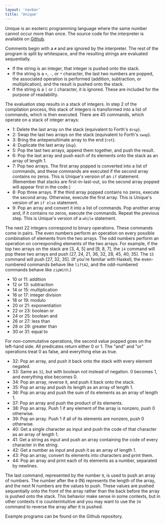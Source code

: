 ```yaml
---
layout: 'navbar'
title: 'Unique'
---
```


Unique is an esoteric programming language where the same number cannot occur more than once. The source code for the interpreter is available on [Github](https://github.com/UnaryPlus/unique).

Comments begin with a `#` and are ignored by the interpreter. The rest of the program is split by whitespace, and the resulting strings are evaluated sequentially.

* If the string is an integer, that integer is pushed onto the stack.
* If the string is a `+`, `-`, or `*` character, the last two numbers are popped, the associated operation is performed (addition, subtraction, or multiplication), and the result is pushed onto the stack.
* If the string is a `[` or `]` character, it is ignored. These are included for the purpose of readability.

The evaluation step results in a stack of integers. In step 2 of the compilation process, this stack of integers is transformed into a list of commands, which is then executed. There are 45 commands, which operate on a stack of integer arrays:

* 1: Delete the last array on the stack (equivalent to Forth's `drop`).
* 2: Swap the last two arrays on the stack (equivalent to Forth's `swap`).
* 3: Bring the antepenultimate array to the end (`rot`).
* 4: Duplicate the last array (`dup`).
* 5: Pop the last two arrays, append them together, and push the result.
* 6: Pop the last array and push each of its elements onto the stack as an array of length 1.
* 7: Pop two arrays. The first array popped is converted into a list of commands, and these commands are executed if the second array contains no zeros. This is Unique's version of an `if` statement. (Remember that stacks are first-in-last-out, so the second array popped will appear first in the code.)
* 8: Pop three arrays. If the third array popped contains no zeros, execute the second array. Otherwise, execute the first array. This is Unique's version of an `if else` statement.
* 9: Pop an array and convert it into a list of commands. Pop another array and, if it contains no zeros, execute the commands. Repeat the previous step. This is Unique's version of a `while` statement.

The next 22 integers correspond to binary operations. These commands come in pairs. The even numbers perform an operation on every possible combination of elements from the two arrays. The odd numbers perform an operation on corresponding elements of the two arrays. For example, if the top two arrays on the stack are [3, 4, 5] and [9, 8, 7], the `14` command will pop these two arrays and push [27, 24, 21, 36, 32, 28, 45, 40, 35]. The `15` command will push [27, 32, 35]. (If you're familiar with Haskell, the even-numbered commands behave like `liftA2`, and the odd-numbered commands behave like `zipWith`.)

* 10 or 11: addition
* 12 or 13: subtraction
* 14 or 15: multiplication
* 16 or 17: integer division
* 18 or 19: modulo
* 20 or 21: exponentiation
* 22 or 23: boolean or
* 24 or 25: boolean and
* 26 or 27: less than
* 28 or 29: greater than
* 30 or 31: equal to

For non-commutative operations, the second value popped goes on the left-hand side. All predicates return either 0 or 1. The "and" and "or" operations treat 0 as false, and everything else as true.

* 32: Pop an array, and push it back onto the stack with every element negated.
* 33: Same as `32`, but with boolean not instead of negation. 0 becomes 1, and everything else becomes 0.
* 34: Pop an array, reverse it, and push it back onto the stack.
* 35: Pop an array and push its length as an array of length 1.
* 36: Pop an array and push the sum of its elements as an array of length 1.
* 37: Pop an array and push the product of its elements.
* 38: Pop an array. Push 1 if any element of the array is nonzero, push 0 otherwise.
* 39: Pop an array. Push 1 if all of its elements are nonzero, push 0 otherwise.
* 40: Get a single character as input and push the code of that character as an array of length 1.
* 41: Get a string as input and push an array containing the code of every character in the string.
* 42: Get a number as input and push it as an array of length 1.
* 43: Pop an array, convert its elements into characters and print them.
* 44: Pop an array and print each of its elements as a number, separated by newlines.

The last command, represented by the number `0`, is used to push an array of numbers. The number after the `0` (N) represents the length of the array, and the next N numbers are the values to push. These values are pushed sequentially onto the front of the array rather than the back before the array is pushed onto the stack. This behavior make sense in some contexts, but in other contexts it is counterintuitive and you may want to use the `34` command to reverse the array after it is pushed.

Example programs can be found on the Github repository.
